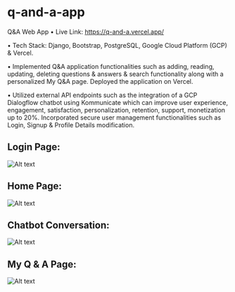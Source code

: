 # q-and-a-app

Q&A Web App • Live Link: https://q-and-a.vercel.app/

• Tech Stack: Django, Bootstrap, PostgreSQL, Google Cloud Platform (GCP) & Vercel.

• Implemented Q&A application functionalities such as adding, reading, updating, deleting questions & answers & search functionality along with a personalized My Q&A page. Deployed the application on Vercel.

• Utilized external API endpoints such as the integration of a GCP Dialogflow chatbot using Kommunicate which can improve user experience, engagement, satisfaction, personalization, retention, support, monetization up to 20%. Incorporated secure user management functionalities such as Login, Signup & Profile Details modification.


## Login Page:

![Alt text](https://github.com/bbazwalt/q-and-a-app/blob/main/screenshots/login-page.png)

## Home Page:

![Alt text](https://github.com/bbazwalt/q-and-a-app/blob/main/screenshots/home-page.png)

## Chatbot Conversation:

![Alt text](https://github.com/bbazwalt/q-and-a-app/blob/main/screenshots/chatbot-conversation.png)

## My Q & A Page:

![Alt text](https://github.com/bbazwalt/q-and-a-app/blob/main/screenshots/my-q-and-a-page.png)
